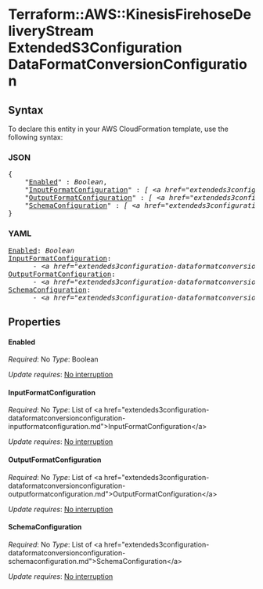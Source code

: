 # Terraform::AWS::KinesisFirehoseDeliveryStream ExtendedS3Configuration DataFormatConversionConfiguration

## Syntax

To declare this entity in your AWS CloudFormation template, use the following syntax:

### JSON

<pre>
{
    "<a href="#enabled" title="Enabled">Enabled</a>" : <i>Boolean</i>,
    "<a href="#inputformatconfiguration" title="InputFormatConfiguration">InputFormatConfiguration</a>" : <i>[ &lt;a href=&#34;extendeds3configuration-dataformatconversionconfiguration-inputformatconfiguration.md&#34;&gt;InputFormatConfiguration&lt;/a&gt;, ... ]</i>,
    "<a href="#outputformatconfiguration" title="OutputFormatConfiguration">OutputFormatConfiguration</a>" : <i>[ &lt;a href=&#34;extendeds3configuration-dataformatconversionconfiguration-outputformatconfiguration.md&#34;&gt;OutputFormatConfiguration&lt;/a&gt;, ... ]</i>,
    "<a href="#schemaconfiguration" title="SchemaConfiguration">SchemaConfiguration</a>" : <i>[ &lt;a href=&#34;extendeds3configuration-dataformatconversionconfiguration-schemaconfiguration.md&#34;&gt;SchemaConfiguration&lt;/a&gt;, ... ]</i>
}
</pre>

### YAML

<pre>
<a href="#enabled" title="Enabled">Enabled</a>: <i>Boolean</i>
<a href="#inputformatconfiguration" title="InputFormatConfiguration">InputFormatConfiguration</a>: <i>
      - &lt;a href=&#34;extendeds3configuration-dataformatconversionconfiguration-inputformatconfiguration.md&#34;&gt;InputFormatConfiguration&lt;/a&gt;</i>
<a href="#outputformatconfiguration" title="OutputFormatConfiguration">OutputFormatConfiguration</a>: <i>
      - &lt;a href=&#34;extendeds3configuration-dataformatconversionconfiguration-outputformatconfiguration.md&#34;&gt;OutputFormatConfiguration&lt;/a&gt;</i>
<a href="#schemaconfiguration" title="SchemaConfiguration">SchemaConfiguration</a>: <i>
      - &lt;a href=&#34;extendeds3configuration-dataformatconversionconfiguration-schemaconfiguration.md&#34;&gt;SchemaConfiguration&lt;/a&gt;</i>
</pre>

## Properties

#### Enabled

_Required_: No
_Type_: Boolean

_Update requires_: [No interruption](https://docs.aws.amazon.com/AWSCloudFormation/latest/UserGuide/using-cfn-updating-stacks-update-behaviors.html#update-no-interrupt)

#### InputFormatConfiguration

_Required_: No
_Type_: List of &lt;a href=&#34;extendeds3configuration-dataformatconversionconfiguration-inputformatconfiguration.md&#34;&gt;InputFormatConfiguration&lt;/a&gt;

_Update requires_: [No interruption](https://docs.aws.amazon.com/AWSCloudFormation/latest/UserGuide/using-cfn-updating-stacks-update-behaviors.html#update-no-interrupt)

#### OutputFormatConfiguration

_Required_: No
_Type_: List of &lt;a href=&#34;extendeds3configuration-dataformatconversionconfiguration-outputformatconfiguration.md&#34;&gt;OutputFormatConfiguration&lt;/a&gt;

_Update requires_: [No interruption](https://docs.aws.amazon.com/AWSCloudFormation/latest/UserGuide/using-cfn-updating-stacks-update-behaviors.html#update-no-interrupt)

#### SchemaConfiguration

_Required_: No
_Type_: List of &lt;a href=&#34;extendeds3configuration-dataformatconversionconfiguration-schemaconfiguration.md&#34;&gt;SchemaConfiguration&lt;/a&gt;

_Update requires_: [No interruption](https://docs.aws.amazon.com/AWSCloudFormation/latest/UserGuide/using-cfn-updating-stacks-update-behaviors.html#update-no-interrupt)

